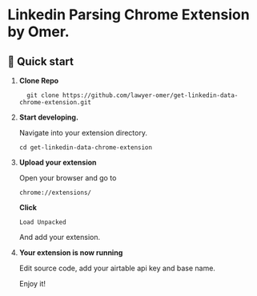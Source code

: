 # Linkedin Parsing Chrome Extension by Omer.

## 🚀 Quick start

1.  **Clone Repo**

    ```shell
      git clone https://github.com/lawyer-omer/get-linkedin-data-chrome-extension.git
    ```

2.  **Start developing.**

    Navigate into your extension directory.

    ```shell
    cd get-linkedin-data-chrome-extension
    ```

3.  **Upload your extension**

    Open your browser and go to 
    ```shell
    chrome://extensions/
    ```
    
    **Click** 
    
    ```shell
    Load Unpacked   
    ```
    And add your extension.
    
    
3.  **Your extension is now running**

    Edit source code, add your airtable api key and base name. 
    
    Enjoy it!
